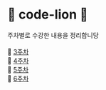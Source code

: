 # 🦁 code-lion 🦁
주차별로 수강한 내용을 정리합니당
</br>
</br>
🧷 [3주차](https://github.com/hye0e/code-lion/blob/main/3%EC%A3%BC%EC%B0%A8/README.md)
</br>
🧷 [4주차](https://github.com/hye0e/code-lion/blob/main/4%EC%A3%BC%EC%B0%A8/README.md)
</br>
🧷 [5주차](https://github.com/hye0e/code-lion/blob/main/5%EC%A3%BC%EC%B0%A8/5%EC%A3%BC%EC%B0%A8.md)
</br>
🧷 [6주차](https://github.com/hye0e/code-lion/blob/main/5%EC%A3%BC%EC%B0%A8/6%EC%A3%BC%EC%B0%A8.md)
